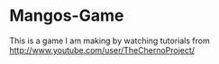 Mangos-Game
===========

This is a game I am making by watching tutorials from http://www.youtube.com/user/TheChernoProject/
